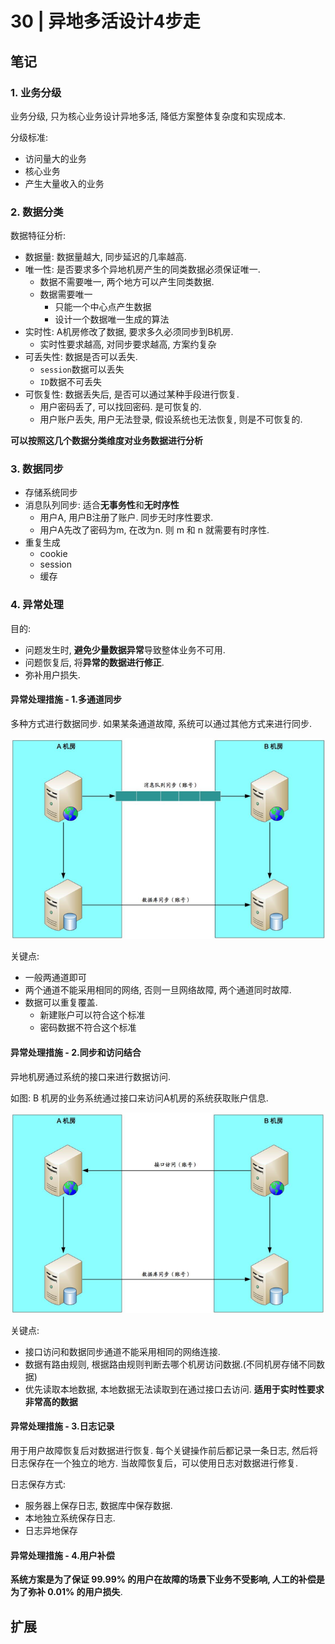 # 30 | 异地多活设计4步走

## 笔记

### 1. 业务分级

业务分级, 只为核心业务设计异地多活, 降低方案整体复杂度和实现成本.

分级标准:

* 访问量大的业务
* 核心业务
* 产生大量收入的业务

### 2. 数据分类

数据特征分析:

* 数据量: 数据量越大, 同步延迟的几率越高.
* 唯一性: 是否要求多个异地机房产生的同类数据必须保证唯一.
	* 数据不需要唯一, 两个地方可以产生同类数据.
	* 数据需要唯一
		* 只能一个中心点产生数据
		* 设计一个数据唯一生成的算法
* 实时性: A机房修改了数据, 要求多久必须同步到B机房.
	* 实时性要求越高, 对同步要求越高, 方案约复杂
* 可丢失性: 数据是否可以丢失.
	* `session`数据可以丢失
	* `ID`数据不可丢失
* 可恢复性: 数据丢失后, 是否可以通过某种手段进行恢复. 
	* 用户密码丢了, 可以找回密码. 是可恢复的.
	* 用户账户丢失, 用户无法登录, 假设系统也无法恢复, 则是不可恢复的.

**可以按照这几个数据分类维度对业务数据进行分析**

### 3. 数据同步

* 存储系统同步
* 消息队列同步: 适合**无事务性**和**无时序性**
	* 用户A, 用户B注册了账户. 同步无时序性要求.
	* 用户A先改了密码为m, 在改为n. 则 m 和 n 就需要有时序性.
* 重复生成
	* cookie
	* session
	* 缓存

### 4. 异常处理

目的:

* 问题发生时, **避免少量数据异常**导致整体业务不可用.
* 问题恢复后, 将**异常的数据进行修正**.
* 弥补用户损失.

#### 异常处理措施 - 1.多通道同步

多种方式进行数据同步. 如果某条通道故障, 系统可以通过其他方式来进行同步.

![](./img/30_01.png)

关键点:

* 一般两通道即可
* 两个通道不能采用相同的网络, 否则一旦网络故障, 两个通道同时故障.
* 数据可以重复覆盖. 
	* 新建账户可以符合这个标准
	* 密码数据不符合这个标准

#### 异常处理措施 - 2.同步和访问结合

异地机房通过系统的接口来进行数据访问.

如图: B 机房的业务系统通过接口来访问A机房的系统获取账户信息.

![](./img/30_02.png)

关键点:

* 接口访问和数据同步通道不能采用相同的网络连接.
* 数据有路由规则, 根据路由规则判断去哪个机房访问数据.(不同机房存储不同数据)
* 优先读取本地数据, 本地数据无法读取到在通过接口去访问. **适用于实时性要求非常高的数据**

#### 异常处理措施 - 3.日志记录

用于用户故障恢复后对数据进行恢复. 每个关键操作前后都记录一条日志, 然后将日志保存在一个独立的地方. 当故障恢复后，可以使用日志对数据进行修复.

日志保存方式:

* 服务器上保存日志, 数据库中保存数据.
* 本地独立系统保存日志.
* 日志异地保存

#### 异常处理措施 - 4.用户补偿

**系统方案是为了保证 99.99% 的用户在故障的场景下业务不受影响, 人工的补偿是为了弥补 0.01% 的用户损失**.

## 扩展